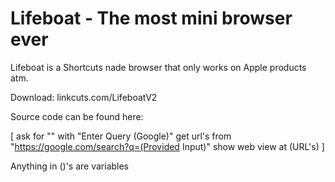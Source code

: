 # Lifeboat - The most mini browser ever  

Lifeboat is a Shortcuts nade browser that only works on Apple products atm.

Download: linkcuts.com/LifeboatV2

Source code can be found here:

[ ask for "" with "Enter Query (Google)"
 get url's from "https://google.com/search?q=(Provided Input)"
show web view at (URL's) ]

Anything in ()'s are variables
